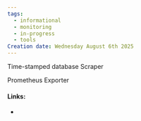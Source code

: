 ```yaml
---
tags:
  - informational
  - monitoring
  - in-progress
  - tools
Creation date: Wednesday August 6th 2025
---
```

Time-stamped database
Scraper

Prometheus Exporter

#### Links:
- 
